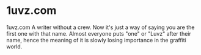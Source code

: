 # 1uvz.com
1uvz.com A writer without a crew. Now it's just a way of saying you are the first one with that name. Almost everyone puts "one" or "Luvz" after their name, hence the meaning of it is slowly losing importance in the graffiti world.